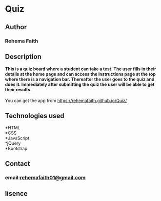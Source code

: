 # Quiz  
## Author  
### Rehema Faith  
## Description  
#### This is a quiz board where a student can take a test. The user fills in their details at the home page and can access the Instructions page at the top where there is a navigation bar. Thereafter the user goes to the quiz and does it. Immediately after submitting the quiz the user will be able to get their results.
You can get the app from https://rehemafaith.github.io/Quiz/
## Technologies used
 *HTML  
 *CSS  
 *JavaScript  
 *jQuery    
 *Bootstrap  
 ## Contact
 
### email:rehemafaith01@gmail.com

## lisence

 
 
